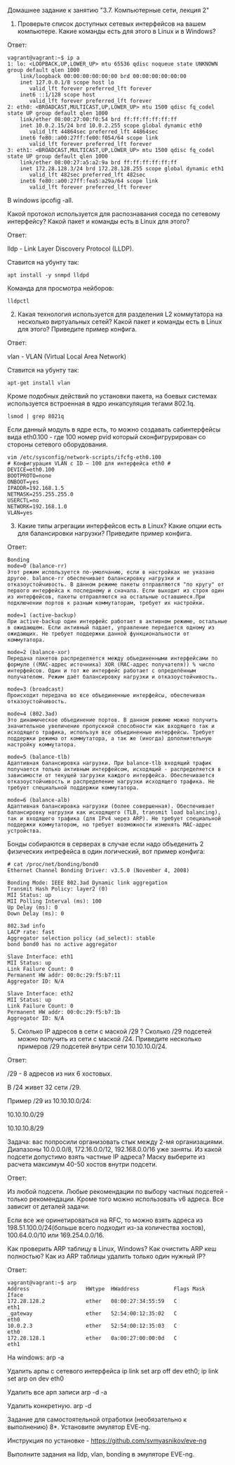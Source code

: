 Домашнее задание к занятию "3.7. Компьютерные сети, лекция 2"

1. Проверьте список доступных сетевых интерфейсов на вашем компьютере. Какие команды есть для этого в Linux и в Windows?



Ответ:


```
vagrant@vagrant:~$ ip a
1: lo: <LOOPBACK,UP,LOWER_UP> mtu 65536 qdisc noqueue state UNKNOWN group default qlen 1000
    link/loopback 00:00:00:00:00:00 brd 00:00:00:00:00:00
    inet 127.0.0.1/8 scope host lo
       valid_lft forever preferred_lft forever
    inet6 ::1/128 scope host 
       valid_lft forever preferred_lft forever
2: eth0: <BROADCAST,MULTICAST,UP,LOWER_UP> mtu 1500 qdisc fq_codel state UP group default qlen 1000
    link/ether 08:00:27:00:f0:54 brd ff:ff:ff:ff:ff:ff
    inet 10.0.2.15/24 brd 10.0.2.255 scope global dynamic eth0
       valid_lft 44864sec preferred_lft 44864sec
    inet6 fe80::a00:27ff:fe00:f054/64 scope link 
       valid_lft forever preferred_lft forever
3: eth1: <BROADCAST,MULTICAST,UP,LOWER_UP> mtu 1500 qdisc fq_codel state UP group default qlen 1000
    link/ether 08:00:27:a5:a2:9a brd ff:ff:ff:ff:ff:ff
    inet 172.28.128.3/24 brd 172.28.128.255 scope global dynamic eth1
       valid_lft 482sec preferred_lft 482sec
    inet6 fe80::a00:27ff:fea5:a29a/64 scope link 
       valid_lft forever preferred_lft forever
```

В windows ipcofig -all.


Какой протокол используется для распознавания соседа по сетевому интерфейсу? Какой пакет и команды есть в Linux для этого?

Ответ:

lldp - Link Layer Discovery Protocol (LLDP).

Ставится на убунту так:
```
apt install -y snmpd lldpd
```

Команда для просмотра нейборов:
```
lldpctl
```
2. Какая технология используется для разделения L2 коммутатора на несколько виртуальных сетей? Какой пакет и команды есть в Linux для этого? Приведите пример конфига.

Ответ:

vlan - VLAN (Virtual Local Area Network)

Ставится на убунту так:
```
apt-get install vlan
```

Кроме подобных действий по установки пакета, на боевых системах используется встроенная в ядро инкапсуляция тегами 802.1q.
```
lsmod | grep 8021q
```

Если данный модуль в ядре есть, то можно создавать сабинтерфейсы вида eth0.100 - где 100 номер pvid который сконфигрурирован со стороны сетевого оборудования.
```
vim /etc/sysconfig/network-scripts/ifcfg-eth0.100
# Конфигурация VLAN с ID – 100 для интерфейса eth0 #
DEVICE=eth0.100
BOOTPROTO=none
ONBOOT=yes
IPADDR=192.168.1.5
NETMASK=255.255.255.0
USERCTL=no
NETWORK=192.168.1.0
VLAN=yes
```


3. Какие типы агрегации интерфейсов есть в Linux? Какие опции есть для балансировки нагрузки? Приведите пример конфига.


Ответ:
```
Bonding
mode=0 (balance-rr)
Этот режим используется по-умолчанию, если в настройках не указано другое. balance-rr обеспечивает балансировку нагрузки и отказоустойчивость. В данном режиме пакеты отправляются "по кругу" от первого интерфейса к последнему и сначала. Если выходит из строя один из интерфейсов, пакеты отправляются на остальные оставшиеся.При подключении портов к разным коммутаторам, требует их настройки.

mode=1 (active-backup)
При active-backup один интерфейс работает в активном режиме, остальные в ожидающем. Если активный падает, управление передается одному из ожидающих. Не требует поддержки данной функциональности от коммутатора.

mode=2 (balance-xor)
Передача пакетов распределяется между объединенными интерфейсами по формуле ((MAC-адрес источника) XOR (MAC-адрес получателя)) % число интерфейсов. Один и тот же интерфейс работает с определённым получателем. Режим даёт балансировку нагрузки и отказоустойчивость.

mode=3 (broadcast)
Происходит передача во все объединенные интерфейсы, обеспечивая отказоустойчивость.

mode=4 (802.3ad)
Это динамическое объединение портов. В данном режиме можно получить значительное увеличение пропускной способности как входящего так и исходящего трафика, используя все объединенные интерфейсы. Требует поддержки режима от коммутатора, а так же (иногда) дополнительную настройку коммутатора.

mode=5 (balance-tlb)
Адаптивная балансировка нагрузки. При balance-tlb входящий трафик получается только активным интерфейсом, исходящий - распределяется в зависимости от текущей загрузки каждого интерфейса. Обеспечивается отказоустойчивость и распределение нагрузки исходящего трафика. Не требует специальной поддержки коммутатора.

mode=6 (balance-alb)
Адаптивная балансировка нагрузки (более совершенная). Обеспечивает балансировку нагрузки как исходящего (TLB, transmit load balancing), так и входящего трафика (для IPv4 через ARP). Не требует специальной поддержки коммутатором, но требует возможности изменять MAC-адрес устройства.
```

Бонды собираются в серверах в случае если надо объеденить 2 физических интрефейса в один логический, вот пример конфига:

```
# cat /proc/net/bonding/bond0
Ethernet Channel Bonding Driver: v3.5.0 (November 4, 2008)

Bonding Mode: IEEE 802.3ad Dynamic link aggregation
Transmit Hash Policy: layer2 (0)
MII Status: up
MII Polling Interval (ms): 100
Up Delay (ms): 0
Down Delay (ms): 0

802.3ad info
LACP rate: fast
Aggregator selection policy (ad_select): stable
bond bond0 has no active aggregator

Slave Interface: eth1
MII Status: up
Link Failure Count: 0
Permanent HW addr: 00:0c:29:f5:b7:11
Aggregator ID: N/A

Slave Interface: eth2
MII Status: up
Link Failure Count: 0
Permanent HW addr: 00:0c:29:f5:b7:1b
Aggregator ID: N/A
```



5. Сколько IP адресов в сети с маской /29 ? Сколько /29 подсетей можно получить из сети с маской /24. Приведите несколько примеров /29 подсетей внутри сети 10.10.10.0/24.


Ответ:

/29 - 8 адресов из них 6 хостовых.

В /24 живет 32 сети /29.

Пример /29 из 10.10.10.0/24:

10.10.10.0/29

10.10.10.8/29




Задача: вас попросили организовать стык между 2-мя организациями. Диапазоны 10.0.0.0/8, 172.16.0.0/12, 192.168.0.0/16 уже заняты. Из какой подсети допустимо взять частные IP адреса? Маску выберите из расчета максимум 40-50 хостов внутри подсети.

Ответ:

Из любой подсети. Любые рекомендации по выбору частных подсетей - только рекомендации. Кроме того можно использовать v6 адреса. Все зависит от деталей задачи.

Если все же оринетироваться на RFC, то можно взять адреса из 198.51.100.0/24(больше всего подходит из-за количества хостов), 100.64.0.0/10 или 169.254.0.0/16.




Как проверить ARP таблицу в Linux, Windows? Как очистить ARP кеш полностью? Как из ARP таблицы удалить только один нужный IP?

Ответ:

```
vagrant@vagrant:~$ arp
Address                  HWtype  HWaddress           Flags Mask            Iface
172.28.128.2             ether   08:00:27:34:55:59   C                     eth1
_gateway                 ether   52:54:00:12:35:02   C                     eth0
10.0.2.3                 ether   52:54:00:12:35:03   C                     eth0
172.28.128.1             ether   0a:00:27:00:00:0d   C                     eth1
```

На windows: arp -a

Удалить арпы с сетевого интерфейса
ip link set arp off dev eth0; ip link set arp on dev eth0

Удалить все арп записи
arp -d -a

Удалить конкретную.
arp -d <host> 

Задание для самостоятельной отработки (необязательно к выполнению)
8*. Установите эмулятор EVE-ng.

Инструкция по установке - https://github.com/svmyasnikov/eve-ng

Выполните задания на lldp, vlan, bonding в эмуляторе EVE-ng.
